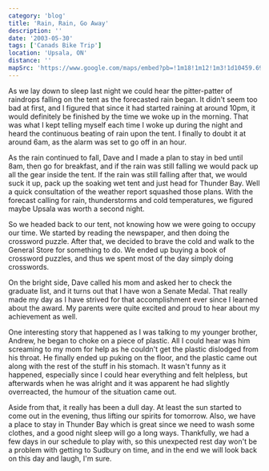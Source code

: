 ```yaml
---
category: 'blog'
title: 'Rain, Rain, Go Away'
description: ''
date: '2003-05-30'
tags: ['Canads Bike Trip']
location: 'Upsala, ON'
distance: ''
mapSrc: 'https://www.google.com/maps/embed?pb=!1m18!1m12!1m3!1d10459.69288675885!2d-90.48035985729283!3d49.050083418906254!2m3!1f0!2f0!3f0!3m2!1i1024!2i768!4f13.1!3m3!1m2!1s0x52a0e9d30ff2754f%3A0xec2b0d7373d806fe!2sUpsala%2C%20ON!5e0!3m2!1sen!2sca!4v1609174838101!5m2!1sen!2sca'
---
```

As we lay down to sleep last night we could hear the pitter-patter of raindrops falling on the tent as the forecasted rain began. It didn't seem too bad at first, and I figured that since it had started raining at around 10pm, it would definitely be finished by the time we woke up in the morning. That was what I kept telling myself each time I woke up during the night and heard the continuous beating of rain upon the tent. I finally to doubt it at around 6am, as the alarm was set to go off in an hour.

As the rain continued to fall, Dave and I made a plan to stay in bed until 8am, then go for breakfast, and if the rain was still falling we would pack up all the gear inside the tent. If the rain was still falling after that, we would suck it up, pack up the soaking wet tent and just head for Thunder Bay. Well a quick consultation of the weather report squashed those plans. With the forecast calling for rain, thunderstorms and cold temperatures, we figured maybe Upsala was worth a second night.

So we headed back to our tent, not knowing how we were going to occupy our time. We started by reading the newspaper, and then doing the crossword puzzle. After that, we decided to brave the cold and walk to the General Store for something to do. We ended up buying a book of crossword puzzles, and thus we spent most of the day simply doing crosswords.

On the bright side, Dave called his mom and asked her to check the graduate list, and it turns out that I have won a Senate Medal. That really made my day as I have strived for that accomplishment ever since I learned about the award. My parents were quite excited and proud to hear about my achievement as well.

One interesting story that happened as I was talking to my younger brother, Andrew, he began to choke on a piece of plastic. All I could hear was him screaming to my mom for help as he couldn't get the plastic dislodged from his throat. He finally ended up puking on the floor, and the plastic came out along with the rest of the stuff in his stomach. It wasn't funny as it happened, especially since I could hear everything and felt helpless, but afterwards when he was alright and it was apparent he had slightly overreacted, the humour of the situation came out.

Aside from that, it really has been a dull day. At least the sun started to come out in the evening, thus lifting our spirits for tomorrow. Also, we have a place to stay in Thunder Bay which is great since we need to wash some clothes, and a good night sleep will go a long ways. Thankfully, we had a few days in our schedule to play with, so this unexpected rest day won't be a problem with getting to Sudbury on time, and in the end we will look back on this day and laugh, I'm sure.